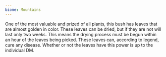 ```yaml
---
biome: Mountains
---
```

One of the most valuable and prized of all plants, this bush has leaves that are almost golden in color. These leaves can be dried, but if they are not will last only two weeks. This means the drying process must be begun within an hour of the leaves being picked. These leaves can, according to legend, cure any disease. Whether or not the leaves have this power is up to the individual DM. 

